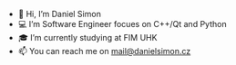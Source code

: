 - 👋 Hi, I’m Daniel Simon
- 💻 I’m Software Engineer focues on C++/Qt and Python
- 🎓 I’m currently studying at FIM UHK
- 📫 You can reach me on mail@danielsimon.cz

